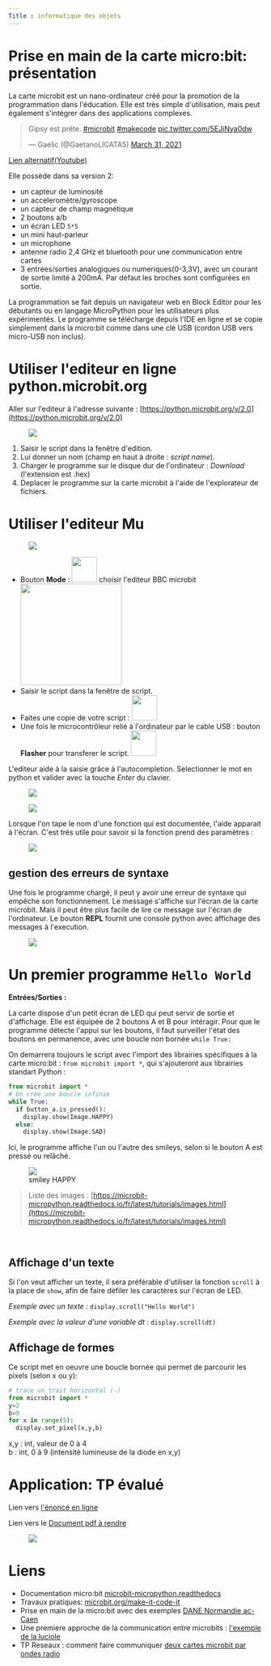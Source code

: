 ```yaml
---
Title : informatique des objets
---
```




# Prise en main de la carte micro:bit: présentation
La carte microbit est un nano-ordinateur créé pour la promotion de la programmation dans l'éducation. Elle est très simple d'utilisation, mais peut également s'intégrer dans des applications complexes.

<blockquote class="twitter-tweet"><p lang="fr" dir="ltr">Gipsy est prête. <a href="https://twitter.com/hashtag/microbit?src=hash&amp;ref_src=twsrc%5Etfw">#microbit</a> <a href="https://twitter.com/hashtag/makecode?src=hash&amp;ref_src=twsrc%5Etfw">#makecode</a> <a href="https://t.co/5EJiNya0dw">pic.twitter.com/5EJiNya0dw</a></p>&mdash; Gaelic (@GaetanoLICATA5) <a href="https://twitter.com/GaetanoLICATA5/status/1377319663017803780?ref_src=twsrc%5Etfw">March 31, 2021</a></blockquote> <script async src="https://platform.twitter.com/widgets.js" charset="utf-8"></script>
<a href="https://youtu.be/fAlMMOpnFA8" target="blank">Lien alternatif(Youtube)</a>

Elle possède dans sa version 2:

* un capteur de luminosité
* un acceleromètre/gyroscope
* un capteur de champ magnétique
* 2 boutons a/b
* un écran LED `5*5` 
* un mini haut-parleur
* un microphone
* antenne radio 2,4 GHz et bluetooth pour une communication entre cartes
* 3 entrées/sorties analogiques ou numeriques(0-3,3V), avec un courant de sortie limité à 200mA. Par défaut les broches sont configurées en sortie.

La programmation se fait depuis un navigateur web en Block Editor pour les débutants ou en langage MicroPython pour les utilisateurs plus expérimentés.
Le programme se télécharge depuis l'IDE en ligne et se copie simplement dans la micro:bit comme dans une clé USB (cordon USB vers micro-USB non inclus).

# Utiliser l'editeur en ligne python.microbit.org
Aller sur l'editeur à l'adresse suivante : [https://python.microbit.org/v/2.0](https://python.microbit.org/v/2.0)

<figure>
  <img src="../images/editoronline.png">
</figure>

1. Saisir le script dans la fenêtre d'edition.
2. Lui donner un nom (champ en haut à droite : *script name*).
3. Charger le programme sur le disque dur de l'ordinateur : *Download* (l'extension est .hex)
4. Deplacer le programme sur la carte microbit à l'aide de l'explorateur de fichiers.

# Utiliser l'editeur Mu
<figure>
  <img src="../images/helloworld.png">
</figure>

* Bouton **Mode** : <img src="../images/mu_mode.png" width="50px"> choisir l'editeur BBC microbit <img src="../images/mu_microbit.png" width="200px">
* Saisir le script dans la fenêtre de script.
* Faites une copie de votre script : <img src="../images/mu_save.png" width="50px">
* Une fois le microcontrôleur relié à l'ordinateur par le cable USB : bouton **Flasher** pour transferer le script. <img src="../images/mu_flash.png" width="50px">

L'editeur aide à la saisie grâce à l'autocompletion. Selectionner le mot en python et valider avec la touche *Enter* du clavier.

<figure>
  <img src="../images/autocompletion1.png">
</figure>

<figure>
  <img src="../images/autocompletion2.png">
</figure>

Lorsque l'on tape le nom d'une fonction qui est documentée, l'aide apparait à l'écran. C'est très utile pour savoir si la fonction prend des paramètres : 

<figure>
  <img src="../images/documentation.png">
</figure>

## gestion des erreurs de syntaxe
Une fois le programme chargé, il peut y avoir une erreur de syntaxe qui empêche son fonctionnement. Le message s'affiche sur l'écran de la carte microbit. Mais il peut être plus facile de lire ce message sur l'écran de l'ordinateur. Le bouton **REPL** fournit une console python avec affichage des messages à l'execution.

<figure>
  <img src="../images/repl.png">
</figure>

# Un premier programme `Hello World`
**Entrées/Sorties :**

La carte dispose d'un petit écran de LED qui peut servir de sortie et d'affichage. Elle est équipée de 2 boutons A et B pour intéragir.
Pour que le programme détecte l'appui sur les boutons, il faut surveiller l'état des boutons en permanence, avec une boucle non bornée `while True:`

On demarrera toujours le script avec l'import des librairies spécifiques à la carte micro:bit : `from microbit import *`, qui s'ajouteront aux librairies standart Python : 

```python
from microbit import *
# On cree une boucle infinie 
while True:
  if button_a.is_pressed(): 
    display.show(Image.HAPPY)
  else: 
    display.show(Image.SAD)
```

Ici, le programme affiche l'un ou l'autre des smileys, selon si le bouton A est pressé ou relâché.

<figure>
<img src="../images/mu_happy.png">
<figcaption>smiley HAPPY</figcaption>
</figure>

> Liste des images : [https://microbit-micropython.readthedocs.io/fr/latest/tutorials/images.html](https://microbit-micropython.readthedocs.io/fr/latest/tutorials/images.html)

<br>

## Affichage d'un texte
Si l'on veut afficher un texte, il sera préférable d'utiliser la fonction `scroll` à la place de `show`, afin de faire défiler les caractères sur l'écran de LED. 

*Exemple avec un texte :* ```display.scroll("Hello World")``` 

*Exemple avec la valeur d'une variable dt :* ```display.scroll(dt)``` 

## Affichage de formes
Ce script met en oeuvre une boucle bornée qui permet de parcourir les pixels (selon x ou y):

```python
# trace un trait horizontal (-)
from microbit import *
y=2
b=9
for x in range(5):
  display.set_pixel(x,y,b)
```
x,y : int, valeur de 0 à 4<br>
b : int, 0 à 9 (intensité lumineuse de la diode en x,y)

# Application: TP évalué
Lien vers <a href="/docs/SNT_2nde/pages/page5/photo_num3/" target=_blank>l'énoncé en ligne</a>

Lien vers le <a href="/pdf/SNT/TP_intro_MB.pdf" target=_blank>Document pdf à rendre</a>

<a href="/pdf/SNT/TP_intro_MB.pdf">
<figure>
  <img src="../images/TP.png">
</figure>
</a>

# Liens
* Documentation micro:bit [microbit-micropython.readthedocs](https://microbit-micropython.readthedocs.io/en/v1.0.1/)
* Travaux pratiques: [microbit.org/make-it-code-it](https://microbit.org/projects/make-it-code-it/)
* Prise en main de la micro:bit avec des exemples [DANE Normandie ac-Caen](https://numerique-sciences-informatiques.discip.ac-caen.fr/IMG/pdf/initiation-mu-microbit.pdf)
* Une premiere approche de la communication entre microbits : [l'exemple de la luciole](https://microbit-micropython.readthedocs.io/en/v1.0.1/tutorials/radio.html)
* TP Reseaux : comment faire communiquer [deux cartes microbit par ondes radio](https://www.lossendiere.com/2017/12/10/faire-communiquer-2-microbit-par-onde-radio/)